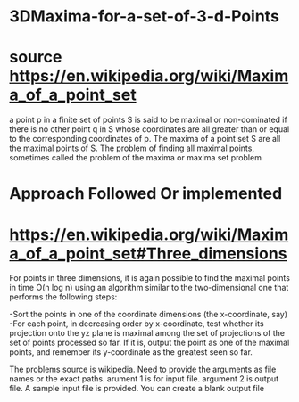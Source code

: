 # 3DMaxima-for-a-set-of-3-d-Points
# source https://en.wikipedia.org/wiki/Maxima_of_a_point_set

a point p in a finite set of points S is said to be maximal or non-dominated if there is no other point q in S whose coordinates are all greater than or equal to the corresponding
coordinates of p. The maxima of a point set S are all the maximal points of S. The problem of finding all maximal points, sometimes called the problem of the maxima or maxima set problem

# Approach Followed Or implemented
# https://en.wikipedia.org/wiki/Maxima_of_a_point_set#Three_dimensions
For points in three dimensions, it is again possible to find the maximal points in time O(n log n) using an algorithm similar to the two-dimensional one that performs the following steps:

-Sort the points in one of the coordinate dimensions (the x-coordinate, say)
-For each point, in decreasing order by x-coordinate, test whether its projection onto the yz plane is maximal among the set of projections of the set of points processed so far. If it is, 
 output the point as one of the maximal points, and remember its y-coordinate as the greatest seen so far.

The problems source is wikipedia. Need to provide the arguments as file names or the exact paths. arument 1 is for input file.
argument 2 is output file. A sample input file is provided. You can create a blank output file
